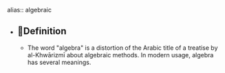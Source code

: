 alias:: algebraic

- ## 📝Definition
	- The word "algebra" is a distortion of the Arabic title of a treatise by al-Khwārizmī about algebraic methods. In modern usage, algebra has several meanings.